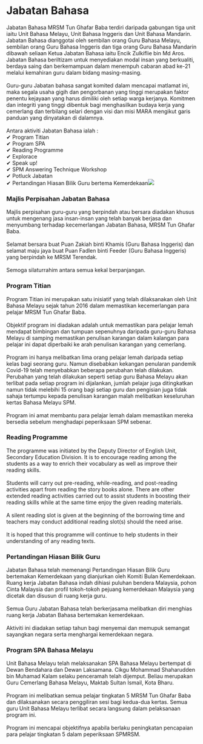 # Jabatan Bahasa

Jabatan Bahasa MRSM Tun Ghafar Baba terdiri daripada gabungan tiga unit iaitu Unit Bahasa Melayu, Unit Bahasa Inggeris dan Unit Bahasa Mandarin. Jabatan Bahasa dianggotai oleh sembilan orang Guru Bahasa Melayu, sembilan orang Guru Bahasa Inggeris dan tiga orang Guru Bahasa Mandarin dibawah seliaan Ketua Jabatan Bahasa iaitu Encik Zulkiflie bin Md Aros. Jabatan Bahasa beriltizam untuk menyediakan modal insan yang berkualiti, berdaya saing dan berkemampuan dalam menempuh cabaran abad ke-21 melalui kemahiran guru dalam bidang masing-masing.\
\
Guru-guru Jabatan bahasa sangat komited dalam mencapai matlamat ini, maka segala usaha gigih dan pengorbanan yang tinggi merupakan faktor penentu kejayaan yang harus dimiliki oleh setiap warga kerjanya. Komitmen dan integriti yang tinggi dibentuk bagi menghasilkan budaya kerja yang cemerlang dan terbilang selari dengan visi dan misi MARA mengikut garis panduan yang dinyatakan di dalamnya.\
\
Antara aktiviti Jabatan Bahasa ialah :\
✔ Program Titian\
✔ Program SPA\
✔ Reading Programme\
✔ Explorace\
✔ Speak up!\
✔ SPM Answering Technique Workshop\
✔ Potluck Jabatan\
✔ Pertandingan Hiasan Bilik Guru bertema Kemerdekaan![](http://tgb.mrsm.edu.my/data/akademik/jab-bahasa/jab-bahasa-prog1.jpg)

### Majlis Perpisahan Jabatan Bahasa

Majlis perpisahan guru-guru yang berpindah atau bersara diadakan khusus untuk mengenang jasa insan-insan yang telah banyak berjasa dan menyumbang terhadap kecemerlangan Jabatan Bahasa, MRSM Tun Ghafar Baba.\
\
Selamat bersara buat Puan Zakiah binti Khamis (Guru Bahasa Inggeris) dan selamat maju jaya buat Puan Fadlen binti Feeder (Guru Bahasa Inggeris) yang berpindah ke MRSM Terendak.\
\
Semoga silaturrahim antara semua kekal berpanjangan.

### Program Titian

Program Titian ini merupakan satu inisiatif yang telah dilaksanakan oleh Unit Bahasa Melayu sejak tahun 2016 dalam memastikan kecemerlangan para pelajar MRSM Tun Ghafar Baba.\
\
Objektif program ini diadakan adalah untuk memastikan para pelajar lemah mendapat bimbingan dan tumpuan sepenuhnya daripada guru-guru Bahasa Melayu di samping memastikan penulisan karangan dalam kalangan para pelajar ini dapat diperbaiki ke arah penulisan karangan yang cemerlang.\
\
Program ini hanya melibatkan lima orang pelajar lemah daripada setiap kelas bagi seorang guru. Namun disebabkan kekangan penularan pandemik Covid-19 telah menyebabkan beberapa perubahan telah dilakukan. Perubahan yang telah dilakukan seperti setiap guru Bahasa Melayu akan terlibat pada setiap program ini dijalankan, jumlah pelajar juga ditingkatkan namun tidak melebihi 15 orang bagi setiap guru dan pengisian juga tidak sahaja tertumpu kepada penulisan karangan malah melibatkan keseluruhan kertas Bahasa Melayu SPM.\
\
Program ini amat membantu para pelajar lemah dalam memastikan mereka bersedia sebelum menghadapi peperiksaan SPM sebenar.

### Reading Programme

The programme was initiated by the Deputy Director of English Unit, Secondary Education Division. It is to encourage reading among the students as a way to enrich their vocabulary as well as improve their reading skills.\
\
Students will carry out pre-reading, while-reading, and post-reading activities apart from reading the story books alone. There are other extended reading activities carried out to assist students in boosting their reading skills while at the same time enjoy the given reading materials.\
\
A silent reading slot is given at the beginning of the borrowing time and teachers may conduct additional reading slot(s) should the need arise.\
\
It is hoped that this programme will continue to help students in their understanding of any reading texts.

### Pertandingan Hiasan Bilik Guru

Jabatan Bahasa telah memenangi Pertandingan Hiasan Bilik Guru bertemakan Kemerdekaan yang dianjurkan oleh Komiti Bulan Kemerdekaan. Ruang kerja Jabatan Bahasa indah dihiasi puluhan bendera Malaysia, pohon Cinta Malaysia dan profil tokoh-tokoh pejuang kemerdekaan Malaysia yang dicetak dan disusun di ruang kerja guru.\
\
Semua Guru Jabatan Bahasa telah berkerjasama melibatkan diri menghias ruang kerja Jabatan Bahasa bertemakan kemerdekaan.\
\
Aktiviti ini diadakan setiap tahun bagi menyemai dan memupuk semangat sayangkan negara serta menghargai kemerdekaan negara.

### Program SPA Bahasa Melayu

Unit Bahasa Melayu telah melaksanakan SPA Bahasa Melayu bertempat di Dewan Bendahara dan Dewan Laksamana. Cikgu Mohammad Shaharudden bin Muhamad Kalam selaku penceramah telah dijemput. Beliau merupakan Guru Cemerlang Bahasa Melayu, Maktab Sultan Ismail, Kota Bharu.\
\
Program ini melibatkan semua pelajar tingkatan 5 MRSM Tun Ghafar Baba dan dilaksanakan secara penggiliran sesi bagi kedua-dua kertas. Semua guru Unit Bahasa Melayu terlibat secara langsung dalam pelaksanaan program ini.\
\
Program ini mencapai objektifnya apabila berlaku peningkatan pencapaian para pelajar tingkatan 5 dalam peperiksaan SPMRSM.
